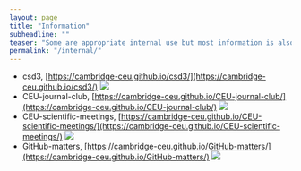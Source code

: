 ```yaml
---
layout: page
title: "Information"
subheadline: ""
teaser: "Some are appropriate internal use but most information is also generic."
permalink: "/internal/"
---
```


* csd3, [https://cambridge-ceu.github.io/csd3/](https://cambridge-ceu.github.io/csd3/) [![](https://jinghuazhao.github.io/cambridge-ceu.github.io/assets/images/github.svg)](https://github.com/cambridge-ceu/csd3)
* CEU-journal-club, [https://cambridge-ceu.github.io/CEU-journal-club/](https://cambridge-ceu.github.io/CEU-journal-club/) [![](https://jinghuazhao.github.io/cambridge-ceu.github.io/assets/images/github.svg)](https://github.com/cambridge-ceu/CEU-journal-club)
* CEU-scientific-meetings, [https://cambridge-ceu.github.io/CEU-scientific-meetings/](https://cambridge-ceu.github.io/CEU-scientific-meetings/) [![](https://jinghuazhao.github.io/cambridge-ceu.github.io/assets/images/github.svg)](https://github.com/cambridge-ceu/CEU-scientific-meetings)
* GitHub-matters, [https://cambridge-ceu.github.io/GitHub-matters/](https://cambridge-ceu.github.io/GitHub-matters/) [![](https://jinghuazhao.github.io/cambridge-ceu.github.io/assets/images/github.svg)](https://github.com/cambridge-ceu/GitHub-matters)
